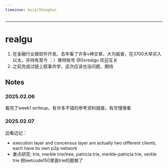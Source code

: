 ```yaml
---
timezone: Asia/Shanghai
---
```



---

# realgu

1. 在金融行业做软件开发。去年看了许多v神文章，大为振奋，在3700大举买入以太，并持有至今 ：）推特账号 @0xrealgu 欢迎互关
2. 之前完成过链上叙事共学，这次应该也没问题，期待

## Notes

<!-- Content_START -->

### 2025.02.06

看完了week1 writeup，有许多不错的参考资料链接，有空慢慢看

### 2025.02.07
边看边记：
- execution layer and concensus layer are actually two different clients, each have its own p2p network
- 重点研究: trie, merkle trie/tree, patricia trie, merkle-patricia trie, verkle trie 把leetcode150里面trie的题做了

<!-- Content_END -->
